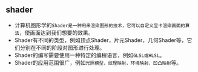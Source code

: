 ## shader
* 计算机图形学的`Shader是一种用来渲染图形的技术，它可以自定义显卡渲染画面的算法`，使画面达到我们想要的效果。
* Shader有不同的类型，例如顶点Shader，片元Shader，几何Shader等，它们分别在不同的阶段对图形进行处理。
* Shader的编写需要使用一种特定的编程语言，例如`GLSL或HLSL`。
* Shader的应用范围很广，例如`光照模型，纹理映射，环境映射，凹凸映射`等。






